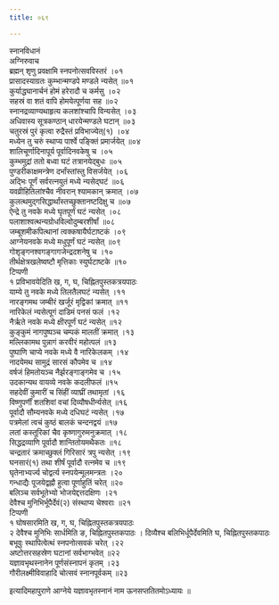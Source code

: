 ```yaml
---
title: ०६९

---
```

स्नानविधानं  
अग्निरुवाच  
ब्रह्मन् शृणु प्रवक्षामि स्नपनोत्सवविस्तरं ।०१  
प्रासादस्याग्रतः कुम्भान्मण्डपे मण्डले न्यसेत् ॥०१  
कुर्याद्ध्यानार्चनं होमं हरेरादौ च कर्मसु ।०२  
सहस्रं वा शतं वापि होमयेत्पूर्णया सह ॥०२  
स्नानद्रव्याण्यथाहृत्य कलशांश्चापि विन्यसेत् ।०३  
अधिवास्य सूत्रकण्ठान् धारयेन्मण्डले घटान् ॥०३  
चतुरस्रं पुरं कृत्वा रुद्रैस्तं प्रविभाज्येत्(१) ।०४  
मध्येन तु चरुं स्थाप्य पार्श्वे पङ्क्तिं प्रमार्जयेत् ॥०४  
शालिचूर्णादिनापूर्य पूर्वादिनवकेषु च ।०५  
कुम्भमुद्रां ततो बध्वा घटं तत्रानयेद्बुधः ॥०५  
पुण्डरीकाक्षमन्त्रेण दर्भांस्तांस्तु विसर्जयेत् ।०६  
अद्भिः पूर्णं सर्वरत्नयुतं मध्ये न्यसेद्घटं ॥०६  
यवव्रीहितिलांश्चैव नीवरान् श्यामकान् क्रमात् ।०७  
कुलत्थमुद्गसिद्धार्थांस्तच्छुक्तानष्टदिक्षु च ॥०७  
ऐन्द्रे तु नवके मध्ये घृतपूर्णं घटं न्यसेत् ।०८  
पलाशाश्वत्थन्यग्रोधविल्वोदुम्बरशीर्षां ॥०८  
जम्बूशमीकपित्थानां त्वक्कषायैर्घटाष्टकं ।०९  
आग्नेयनवके मध्ये मधुपूर्णं घटं न्यसेत् ॥०९  
गोशृङ्गनश्वगङ्गागजेन्द्रदशनेषु च ।१०  
तीर्थक्षेत्रखलेष्वष्टौ मृत्तिकाः स्युर्घटाष्टके ॥१०  
टिप्पणी  
१ प्रविभावयेदिति ख, ग, घ, चिह्नितपुस्तकत्रयपाठः  
याम्ये तु नवके मध्ये तिलतैलघटं न्यसेत् ।११  
नारङ्गमथ जम्बीरं खर्जूरं मृद्विकां क्रमात् ॥११  
नारिकेलं न्यसेत्पूगं दाडिमं पनसं फलं ।१२  
नैर्ऋते नवके मध्ये क्षीरपूर्णं घटं न्यसेत् ॥१२  
कुङ्कुमं नागपुष्पञ्च चम्पकं मालतीं क्रमात् ।१३  
मल्लिकामथ पुन्नागं करवीरं महोत्पलं ॥१३  
पुष्पाणि चाप्ये नवके मध्ये वै नारिकेलकम् ।१४  
नादयेमथ सामुद्रं सारसं कौपमेव च ॥१४  
वर्षजं हिमतोयञ्च नैर्झरङ्गाङ्गमेव च ।१५  
उदकान्यथ वायव्ये नवके कदलीफलं ॥१५  
सहदेवीं कुमारीं च सिंहीं व्याघ्रीं तथामृतां ।१६  
विष्णुपर्णीं शतशिवां वचां दिव्यौषधीर्न्यसेत् ॥१६  
पूर्वादौ सौम्यनवके मध्ये दधिघटं न्यसेत् ।१७  
पत्रमेलां त्वचं कुष्ठं बालकं चन्दनद्वयं ॥१७  
लतां कस्तूरिकां चैव कृष्णागुरुमनुक्रमात् ।१८  
सिद्धद्रव्याणि पूर्वादौ शान्तितोयमथैकतः ॥१८  
चन्द्रतारं क्रमाच्छुक्लं गिरिसारं त्रपु न्यसेत् ।१९  
घनसारं(१) तथा शीर्षं पूर्वादौ रत्नमेव च ॥१९  
घृतेनाभ्यर्ज्य चोद्वर्त्य स्नपयेन्मूलमन्त्रतः ।२०  
गन्धाद्यैः पूजयेद्वह्नौ हुत्वा पूर्णाहुतिं चरेत् ॥२०  
बलिञ्च सर्वभूतेभ्यो भोजयेद्दत्तदक्षिणः ।२१  
देवैश्च मुनिभिर्भूपैर्देवं(२) संस्थाप्य चेश्वराः ॥२१  
टिप्पणी  
१ घोषसारमिति ख, ग, घ, चिह्नितपुस्तकत्रयपाठः  
२ देवैश्च मुनिभिः सार्धमिति ङ, चिह्नितपुस्तकपाठः । दिव्यैश्च बलिभिर्धूपैर्देवमिति घ, चिह्नितपुस्तकपाठः  
बभूवुः स्थापित्वेत्थं स्नपनोत्सवकं चरेत् ।२२  
अष्टोत्तरसहस्रेण घटानां सर्वभाग्भवेत् ॥२२  
यज्ञावभृथस्नानेन पूर्णसंस्नापनं कृतम् ।२३  
गौरीलक्ष्मीविवाहादि चोत्सवं स्नानपूर्वकम् ॥२३  
  
इत्यादिमहापुराणे आग्नेये यज्ञावभृतस्नानं नाम ऊनसप्ततितमोऽध्यायः ॥